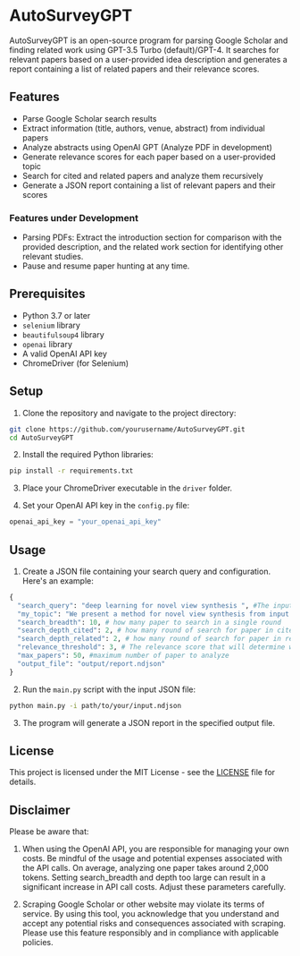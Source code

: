 # AutoSurveyGPT

AutoSurveyGPT is an open-source program for parsing Google Scholar and finding related work using GPT-3.5 Turbo (default)/GPT-4. It searches for relevant papers based on a user-provided idea description and generates a report containing a list of related papers and their relevance scores.

## Features

- Parse Google Scholar search results
- Extract information (title, authors, venue, abstract) from individual papers
- Analyze abstracts using OpenAI GPT (Analyze PDF in development)
- Generate relevance scores for each paper based on a user-provided topic
- Search for cited and related papers and analyze them recursively
- Generate a JSON report containing a list of relevant papers and their scores

### Features under Development
- Parsing PDFs: Extract the introduction section for comparison with the provided description, and the related work section for identifying other relevant studies.
- Pause and resume paper hunting at any time.

## Prerequisites

- Python 3.7 or later
- `selenium` library
- `beautifulsoup4` library
- `openai` library
- A valid OpenAI API key
- ChromeDriver (for Selenium)

## Setup

1. Clone the repository and navigate to the project directory:

```bash
git clone https://github.com/yourusername/AutoSurveyGPT.git
cd AutoSurveyGPT
```

2. Install the required Python libraries:

```bash
pip install -r requirements.txt
```

3. Place your ChromeDriver executable in the `driver` folder.

4. Set your OpenAI API key in the `config.py` file:

```python
openai_api_key = "your_openai_api_key"
```

## Usage

1. Create a JSON file containing your search query and configuration. Here's an example:

```python
{
  "search_query": "deep learning for novel view synthesis ", #The input keywords that will be used on your google scholar search
  "my_topic": "We present a method for novel view synthesis from input images that are freely distributed around a scene. Our method does not rely on a regular arrangement of input views, can synthesize images for free camera movement through the scene, and works for general scenes with unconstrained geometric layouts. We calibrate the input images via SfM and erect a coarse geometric scaffold via MVS. This scaffold is used to create a proxy depth map for a novel view of the scene. Based on this depth map, a recurrent encoder-decoder network processes reprojected features from nearby views and synthesizes the new view. Our network does not need to be optimized for a given scene. After training on a dataset, it works in previously unseen environments with no fine-tuning or per-scene optimization. We evaluate the presented approach on challenging real-world datasets, including Tanks and Temples, where we demonstrate successful view synthesis for the first time and substantially outperform prior and concurrent work.", #Try to describ your idea as detail as possible, like a paper abstract. This will be used to compare with existing papers found online.
  "search_breadth": 10, # how many paper to search in a single round
  "search_depth_cited": 2, # how many round of search for paper in cited by 
  "search_depth_related": 2, # how many round of search for paper in related
  "relevance_threshold": 3, # The relevance score that will determine whether a paper should be search for its cited by paper and related paper.
  "max_papers": 50, #maximum number of paper to analyze
  "output_file": "output/report.ndjson"
}
```

2. Run the `main.py` script with the input JSON file:

```bash
python main.py -i path/to/your/input.ndjson
```

3. The program will generate a JSON report in the specified output file.

## License

This project is licensed under the MIT License - see the [LICENSE](LICENSE) file for details.

## Disclaimer

Please be aware that:

1. When using the OpenAI API, you are responsible for managing your own costs. Be mindful of the usage and potential expenses associated with the API calls. On average, analyzing one paper takes around 2,000 tokens. Setting search_breadth and depth too large can result in a significant increase in API call costs. Adjust these parameters carefully.

2. Scraping Google Scholar or other website may violate its terms of service. By using this tool, you acknowledge that you understand and accept any potential risks and consequences associated with scraping. Please use this feature responsibly and in compliance with applicable policies.
